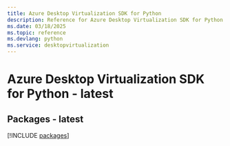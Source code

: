 ```yaml
---
title: Azure Desktop Virtualization SDK for Python
description: Reference for Azure Desktop Virtualization SDK for Python
ms.date: 03/18/2025
ms.topic: reference
ms.devlang: python
ms.service: desktopvirtualization
---
```

# Azure Desktop Virtualization SDK for Python - latest
## Packages - latest
[!INCLUDE [packages](desktop-virtualization-index.md)]